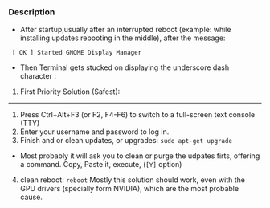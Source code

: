 ### Description
- After startup,usually after an interrupted reboot (example: while installing updates rebooting in the middle), after the message: 
```
 [ OK ] Started GNOME Display Manager
```
- Then Terminal gets stucked on displaying the underscore dash character : ```_```

1. First Priority Solution (Safest):
--------------------------------
1. Press Ctrl+Alt+F3 (or F2, F4-F6) to switch to a full-screen text console (TTY)
2. Enter your username and password to log in. 
3. Finish and or clean updates, or upgrades: ```sudo apt-get upgrade```
  * Most probably it will ask you to clean or purge the udpates firts, offering a command. Copy, Paste it, execute, (```[Y]``` option)
4. clean reboot: ```reboot```
Mostly this solution should work, even with the GPU drivers (specially form NVIDIA), which are the most probable cause.
